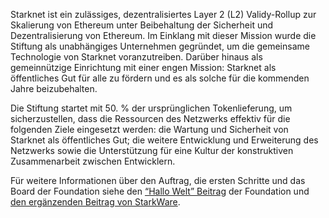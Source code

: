 Starknet ist ein zulässiges, dezentralisiertes Layer 2 (L2) Validy-Rollup zur Skalierung von Ethereum unter Beibehaltung der Sicherheit und Dezentralisierung von Ethereum. Im Einklang mit dieser Mission wurde die Stiftung als unabhängiges Unternehmen gegründet, um die gemeinsame Technologie von Starknet voranzutreiben. Darüber hinaus als gemeinnützige Einrichtung mit einer engen Mission: Starknet als öffentliches Gut für alle zu fördern und es als solche für die kommenden Jahre beizubehalten.

Die Stiftung startet mit 50. % der ursprünglichen Tokenlieferung, um sicherzustellen, dass die Ressourcen des Netzwerks effektiv für die folgenden Ziele eingesetzt werden: die Wartung und Sicherheit von Starknet als öffentliches Gut; die weitere Entwicklung und Erweiterung des Netzwerks sowie die Unterstützung für eine Kultur der konstruktiven Zusammenarbeit zwischen Entwicklern.

Für weitere Informationen über den Auftrag, die ersten Schritte und das Board der Foundation siehe den [“Hallo Welt” Beitrag](https://medium.com/@StarkNet_Foundation/welcome-to-the-world-starknet-foundation-7bd55d5dbc59) der Foundation und [den ergänzenden Beitrag von StarkWare](https://medium.com/starkware/introducing-the-starknet-foundation-bd4b4379fbb).